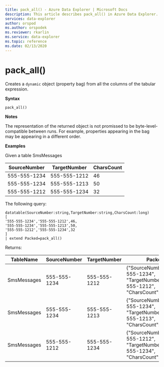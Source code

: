 ```yaml
---
title: pack_all() - Azure Data Explorer | Microsoft Docs
description: This article describes pack_all() in Azure Data Explorer.
services: data-explorer
author: orspod
ms.author: orspodek
ms.reviewer: rkarlin
ms.service: data-explorer
ms.topic: reference
ms.date: 02/13/2020
---
```

# pack_all()

Creates a `dynamic` object (property bag) from all the columns of the tabular expression.

**Syntax**

`pack_all()`

**Notes**

The representation of the returned object is not promissed to be byte-level-compatible between runs. For example, properties appearing in the bag may be appearing in a different order.

**Examples**

Given a table SmsMessages 

|SourceNumber |TargetNumber| CharsCount
|---|---|---
|555-555-1234 |555-555-1212 | 46 
|555-555-1234 |555-555-1213 | 50 
|555-555-1212 |555-555-1234 | 32 

The following query:

<!-- csl: https://help.kusto.windows.net/Samples -->
```kusto
datatable(SourceNumber:string,TargetNumber:string,CharsCount:long)
[
'555-555-1234','555-555-1212',46,
'555-555-1234','555-555-1213',50,
'555-555-1212','555-555-1234',32
]
| extend Packed=pack_all()
```
Returns:

|TableName |SourceNumber |TargetNumber | Packed
|---|---|---|---
|SmsMessages|555-555-1234 |555-555-1212 | {"SourceNumber":"555-555-1234", "TargetNumber":"555-555-1212", "CharsCount": 46}
|SmsMessages|555-555-1234 |555-555-1213 | {"SourceNumber":"555-555-1234", "TargetNumber":"555-555-1213", "CharsCount": 50}
|SmsMessages|555-555-1212 |555-555-1234 | {"SourceNumber":"555-555-1212", "TargetNumber":"555-555-1234", "CharsCount": 32}

